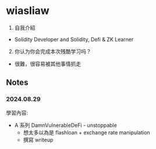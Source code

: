 # wiasliaw

1. 自我介紹

- Solidity Developer and Solidity, Defi & ZK Learner

2. 你认为你会完成本次残酷学习吗？

- 很難，很容易被其他事情抓走

## Notes

<!-- Content_START -->

### 2024.08.29

學習內容:

- A 系列 DamnVulnerableDeFi - unstoppable
  - 想太多以為是 flashloan + exchange rate manipulation
  - 撰寫 writeup

<!-- Content_END -->
